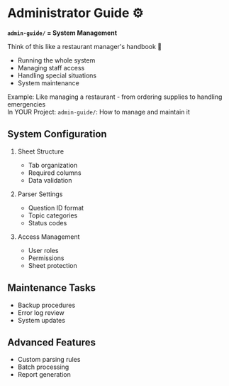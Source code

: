 # Administrator Guide ⚙️

**`admin-guide/` = System Management**

Think of this like a restaurant manager's handbook 👔
- Running the whole system
- Managing staff access
- Handling special situations
- System maintenance

Example: Like managing a restaurant - from ordering supplies to handling emergencies  
In YOUR Project: `admin-guide/`: How to manage and maintain it

## System Configuration
1. Sheet Structure
   - Tab organization
   - Required columns
   - Data validation

2. Parser Settings
   - Question ID format
   - Topic categories
   - Status codes

3. Access Management
   - User roles
   - Permissions
   - Sheet protection

## Maintenance Tasks
- Backup procedures
- Error log review
- System updates

## Advanced Features
- Custom parsing rules
- Batch processing
- Report generation
